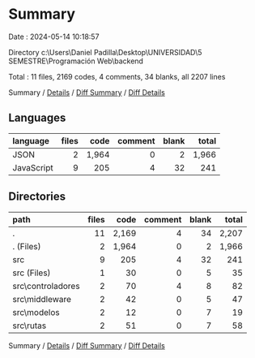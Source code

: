 # Summary

Date : 2024-05-14 10:18:57

Directory c:\\Users\\Daniel Padilla\\Desktop\\UNIVERSIDAD\\5 SEMESTRE\\Programación Web\\backend

Total : 11 files,  2169 codes, 4 comments, 34 blanks, all 2207 lines

Summary / [Details](details.md) / [Diff Summary](diff.md) / [Diff Details](diff-details.md)

## Languages
| language | files | code | comment | blank | total |
| :--- | ---: | ---: | ---: | ---: | ---: |
| JSON | 2 | 1,964 | 0 | 2 | 1,966 |
| JavaScript | 9 | 205 | 4 | 32 | 241 |

## Directories
| path | files | code | comment | blank | total |
| :--- | ---: | ---: | ---: | ---: | ---: |
| . | 11 | 2,169 | 4 | 34 | 2,207 |
| . (Files) | 2 | 1,964 | 0 | 2 | 1,966 |
| src | 9 | 205 | 4 | 32 | 241 |
| src (Files) | 1 | 30 | 0 | 5 | 35 |
| src\\controladores | 2 | 70 | 4 | 8 | 82 |
| src\\middleware | 2 | 42 | 0 | 5 | 47 |
| src\\modelos | 2 | 12 | 0 | 7 | 19 |
| src\\rutas | 2 | 51 | 0 | 7 | 58 |

Summary / [Details](details.md) / [Diff Summary](diff.md) / [Diff Details](diff-details.md)